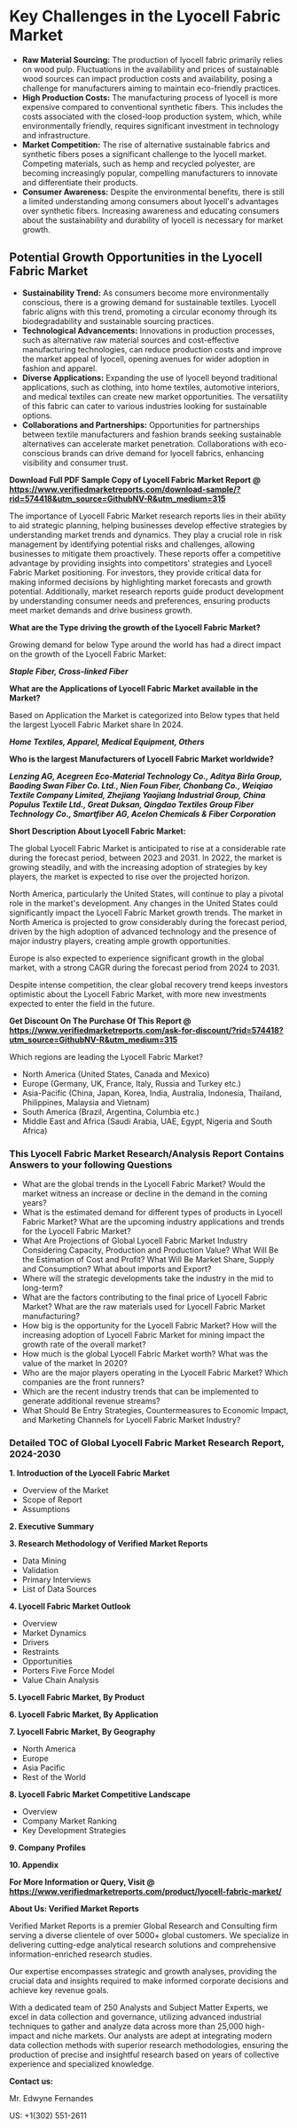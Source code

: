 <p class="">    <h1>Key Challenges in the Lyocell Fabric Market</h1>    <ul>        <li>            <strong>Raw Material Sourcing:</strong>             The production of lyocell fabric primarily relies on wood pulp. Fluctuations in the availability and prices of sustainable wood sources can impact production costs and availability, posing a challenge for manufacturers aiming to maintain eco-friendly practices.        </li>        <li>            <strong>High Production Costs:</strong>            The manufacturing process of lyocell is more expensive compared to conventional synthetic fibers. This includes the costs associated with the closed-loop production system, which, while environmentally friendly, requires significant investment in technology and infrastructure.        </li>        <li>            <strong>Market Competition:</strong>             The rise of alternative sustainable fabrics and synthetic fibers poses a significant challenge to the lyocell market. Competing materials, such as hemp and recycled polyester, are becoming increasingly popular, compelling manufacturers to innovate and differentiate their products.        </li>        <li>            <strong>Consumer Awareness:</strong>            Despite the environmental benefits, there is still a limited understanding among consumers about lyocell's advantages over synthetic fibers. Increasing awareness and educating consumers about the sustainability and durability of lyocell is necessary for market growth.        </li>    </ul>    <h2>Potential Growth Opportunities in the Lyocell Fabric Market</h1>    <ul>        <li>            <strong>Sustainability Trend:</strong>             As consumers become more environmentally conscious, there is a growing demand for sustainable textiles. Lyocell fabric aligns with this trend, promoting a circular economy through its biodegradability and sustainable sourcing practices.        </li>        <li>            <strong>Technological Advancements:</strong>            Innovations in production processes, such as alternative raw material sources and cost-effective manufacturing technologies, can reduce production costs and improve the market appeal of lyocell, opening avenues for wider adoption in fashion and apparel.        </li>        <li>            <strong>Diverse Applications:</strong>             Expanding the use of lyocell beyond traditional applications, such as clothing, into home textiles, automotive interiors, and medical textiles can create new market opportunities. The versatility of this fabric can cater to various industries looking for sustainable options.        </li>        <li>            <strong>Collaborations and Partnerships:</strong>            Opportunities for partnerships between textile manufacturers and fashion brands seeking sustainable alternatives can accelerate market penetration. Collaborations with eco-conscious brands can drive demand for lyocell fabrics, enhancing visibility and consumer trust.        </li>    </ul></p><p class=""><strong>Download Full PDF Sample Copy of Lyocell Fabric Market Report @ <a href="https://www.verifiedmarketreports.com/download-sample/?rid=574418&utm_source=GithubNV-R&utm_medium=315" target="_blank">https://www.verifiedmarketreports.com/download-sample/?rid=574418&utm_source=GithubNV-R&utm_medium=315</a></strong></p><p>The importance of&nbsp;Lyocell Fabric Market research reports lies in their ability to aid strategic planning, helping businesses develop effective strategies by understanding market trends and dynamics. They play a crucial role in risk management by identifying potential risks and challenges, allowing businesses to mitigate them proactively. These reports offer a competitive advantage by providing insights into competitors' strategies and Lyocell Fabric Market positioning. For investors, they provide critical data for making informed decisions by highlighting market forecasts and growth potential. Additionally, market research reports guide product development by understanding consumer needs and preferences, ensuring products meet market demands and drive business growth.</p><p><strong>What are the&nbsp;Type driving the growth of the Lyocell Fabric Market?</strong></p><p id="" class="">Growing demand for below Type around the world has had a direct impact on the growth of the Lyocell Fabric Market:</p><p class=""><em><strong>Staple Fiber, Cross-linked Fiber</strong></em></p><p class=""><strong>What are the&nbsp;Applications&nbsp;of Lyocell Fabric Market available in the Market?</strong></p><p id="" class="">Based on Application the Market is categorized into Below types that held the largest Lyocell Fabric Market share In 2024.</p><p class=""><em><strong>Home Textiles, Apparel, Medical Equipment, Others</strong></em></p><p class=""><strong>Who is the largest Manufacturers of Lyocell Fabric Market worldwide?</strong></p><p><em><strong>Lenzing AG, Acegreen Eco-Material Technology Co., Aditya Birla Group, Baoding Swan Fiber Co. Ltd., Nien Foun Fiber, Chonbang Co., Weiqiao Textile Company Limited, Zhejiang Yaojiang Industrial Group, China Populus Textile Ltd., Great Duksan, Qingdao Textiles Group Fiber Technology Co., Smartfiber AG, Acelon Chemicals & Fiber Corporation</strong></em></p><p id="" class=""><strong>Short Description About Lyocell Fabric Market:</strong></p><p>The global Lyocell Fabric Market is anticipated to rise at a considerable rate during the forecast period, between 2023 and 2031. In 2022, the market is growing steadily, and with the increasing adoption of strategies by key players, the market is expected to rise over the projected horizon.</p><p>North America, particularly the United States, will continue to play a pivotal role in the market's development. Any changes in the United States could significantly impact the Lyocell Fabric Market growth trends. The market in North America is projected to grow considerably during the forecast period, driven by the high adoption of advanced technology and the presence of major industry players, creating ample growth opportunities.</p><p>Europe is also expected to experience significant growth in the global market, with a strong CAGR during the forecast period from 2024 to 2031.</p><p>Despite intense competition, the clear global recovery trend keeps investors optimistic about the Lyocell Fabric Market, with more new investments expected to enter the field in the future.</p><p id="" class=""><strong>Get Discount On The Purchase Of This Report @ <a href="https://www.verifiedmarketreports.com/ask-for-discount/?rid=574418?utm_source=GithubNV-R&utm_medium=315" target="_blank">https://www.verifiedmarketreports.com/ask-for-discount/?rid=574418?utm_source=GithubNV-R&utm_medium=315</a></strong></p><p class="">Which regions are leading the Lyocell Fabric Market?</p><ul><li>North America (United States, Canada and Mexico)</li><li>Europe (Germany, UK, France, Italy, Russia and Turkey etc.)</li><li>Asia-Pacific (China, Japan, Korea, India, Australia, Indonesia, Thailand, Philippines, Malaysia and Vietnam)</li><li>South America (Brazil, Argentina, Columbia etc.)</li><li>Middle East and Africa (Saudi Arabia, UAE, Egypt, Nigeria and South Africa)</li></ul><h3 id="" class="">This Lyocell Fabric Market Research/Analysis Report Contains Answers to your following Questions</h3><ul><li>What are the global trends in the Lyocell Fabric Market? Would the market witness an increase or decline in the demand in the coming years?</li><li>What is the estimated demand for different types of products in Lyocell Fabric Market? What are the upcoming industry applications and trends for the Lyocell Fabric Market?</li><li>What Are Projections of Global Lyocell Fabric Market Industry Considering Capacity, Production and Production Value? What Will Be the Estimation of Cost and Profit? What Will Be Market Share, Supply and Consumption? What about imports and Export?</li><li>Where will the strategic developments take the industry in the mid to long-term?</li><li>What are the factors contributing to the final price of Lyocell Fabric Market? What are the raw materials used for Lyocell Fabric Market manufacturing?</li><li>How big is the opportunity for the Lyocell Fabric Market? How will the increasing adoption of Lyocell Fabric Market for mining impact the growth rate of the overall market?</li><li>How much is the global Lyocell Fabric Market worth? What was the value of the market In 2020?</li><li>Who are the major players operating in the Lyocell Fabric Market? Which companies are the front runners?</li><li>Which are the recent industry trends that can be implemented to generate additional revenue streams?</li><li>What Should Be Entry Strategies, Countermeasures to Economic Impact, and Marketing Channels for Lyocell Fabric Market Industry?</li></ul><h3 id="" class="">Detailed TOC of Global Lyocell Fabric Market Research Report, 2024-2030</h3><p id="" class=""><strong>1. Introduction of the Lyocell Fabric Market</strong></p><ul><li>Overview of the Market</li><li>Scope of Report</li><li>Assumptions</li></ul><p id="" class=""><strong>2. Executive Summary</strong></p><p id="" class=""><strong>3. Research Methodology of Verified Market Reports</strong></p><ul><li>Data Mining</li><li>Validation</li><li>Primary Interviews</li><li>List of Data Sources</li></ul><p id="" class=""><strong>4. Lyocell Fabric Market Outlook</strong></p><ul><li>Overview</li><li>Market Dynamics</li><li>Drivers</li><li>Restraints</li><li>Opportunities</li><li>Porters Five Force Model</li><li>Value Chain Analysis</li></ul><p id="" class=""><strong>5. Lyocell Fabric Market, By Product</strong></p><p id="" class=""><strong>6. Lyocell Fabric Market, By Application</strong></p><p id="" class=""><strong>7. Lyocell Fabric Market, By Geography</strong></p><ul><li>North America</li><li>Europe</li><li>Asia Pacific</li><li>Rest of the World</li></ul><p id="" class=""><strong>8. Lyocell Fabric Market Competitive Landscape</strong></p><ul><li>Overview</li><li>Company Market Ranking</li><li>Key Development Strategies</li></ul><p id="" class=""><strong>9. Company Profiles</strong></p><p id="" class=""><strong>10. Appendix</strong></p><p id="" class=""><strong>For More Information or Query, Visit @ <a href="https://www.verifiedmarketreports.com/product/lyocell-fabric-market/" target="_blank">https://www.verifiedmarketreports.com/product/lyocell-fabric-market/</a></strong></p><p id="" class=""><strong>About Us: Verified Market Reports</strong></p><p id="" class="">Verified Market Reports is a premier Global Research and Consulting firm serving a diverse clientele of over 5000+ global customers. We specialize in delivering cutting-edge analytical research solutions and comprehensive information-enriched research studies.</p><p id="" class="">Our expertise encompasses strategic and growth analyses, providing the crucial data and insights required to make informed corporate decisions and achieve key revenue goals.</p><p id="" class="">With a dedicated team of 250 Analysts and Subject Matter Experts, we excel in data collection and governance, utilizing advanced industrial techniques to gather and analyze data across more than 25,000 high-impact and niche markets. Our analysts are adept at integrating modern data collection methods with superior research methodologies, ensuring the production of precise and insightful research based on years of collective experience and specialized knowledge.</p><p id="" class=""><strong>Contact us:</strong></p><p id="" class="">Mr. Edwyne Fernandes</p><p id="" class="">US: +1(302) 551-2611</p>
